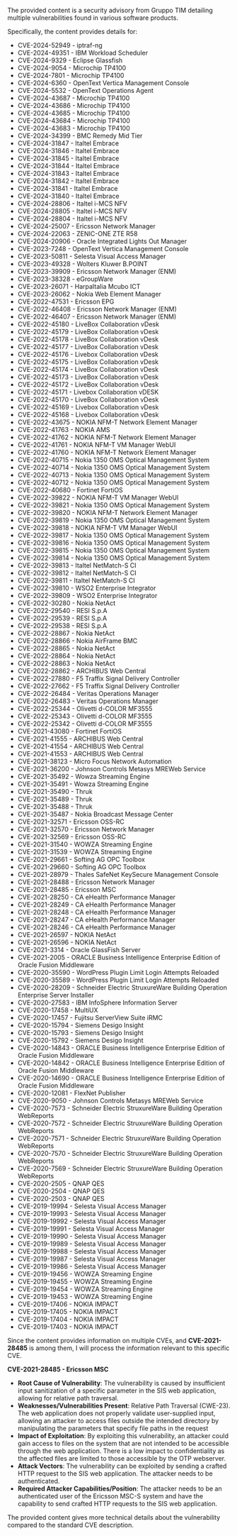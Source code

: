 The provided content is a security advisory from Gruppo TIM detailing multiple vulnerabilities found in various software products.

Specifically, the content provides details for:
* CVE-2024-52949 - iptraf-ng
* CVE-2024-49351 - IBM Workload Scheduler
* CVE-2024-9329 - Eclipse Glassfish
* CVE-2024-9054 - Microchip TP4100
* CVE-2024-7801 - Microchip TP4100
* CVE-2024-6360 - OpenText Vertica Management Console
* CVE-2024-5532 - OpenText Operations Agent
* CVE-2024-43687 - Microchip TP4100
* CVE-2024-43686 - Microchip TP4100
* CVE-2024-43685 - Microchip TP4100
* CVE-2024-43684 - Microchip TP4100
* CVE-2024-43683 - Microchip TP4100
* CVE-2024-34399 - BMC Remedy Mid Tier
* CVE-2024-31847 - Italtel Embrace
* CVE-2024-31846 - Italtel Embrace
* CVE-2024-31845 - Italtel Embrace
* CVE-2024-31844 - Italtel Embrace
* CVE-2024-31843 - Italtel Embrace
* CVE-2024-31842 - Italtel Embrace
* CVE-2024-31841 - Italtel Embrace
* CVE-2024-31840 - Italtel Embrace
* CVE-2024-28806 - Italtel i-MCS NFV
* CVE-2024-28805 - Italtel i-MCS NFV
* CVE-2024-28804 - Italtel i-MCS NFV
* CVE-2024-25007 - Ericsson Network Manager
* CVE-2024-22063 - ZENIC-ONE ZTE R58
* CVE-2024-20906 - Oracle Integrated Lights Out Manager
* CVE-2023-7248 - OpenText Vertica Management Console
* CVE-2023-50811 - Selesta Visual Access Manager
* CVE-2023-49328 - Wolters Kluwer B.POINT
* CVE-2023-39909 - Ericsson Network Manager (ENM)
* CVE-2023-38328 - eGroupWare
* CVE-2023-26071 - HarpaItalia Mcubo ICT
* CVE-2023-26062 - Nokia Web Element Manager
* CVE-2022-47531 - Ericsson EPG
* CVE-2022-46408 - Ericsson Network Manager (ENM)
* CVE-2022-46407 - Ericsson Network Manager (ENM)
* CVE-2022-45180 - LiveBox Collaboration vDesk
* CVE-2022-45179 - LiveBox Collaboration vDesk
* CVE-2022-45178 - LiveBox Collaboration vDesk
* CVE-2022-45177 - LiveBox Collaboration vDesk
* CVE-2022-45176 - Livebox Collaboration vDesk
* CVE-2022-45175 - LiveBox Collaboration vDesk
* CVE-2022-45174 - LiveBox Collaboration vDesk
* CVE-2022-45173 - LiveBox Collaboration vDesk
* CVE-2022-45172 - LiveBox Collaboration vDesk
* CVE-2022-45171 - Livebox Collaboration vDESK
* CVE-2022-45170 - LiveBox Collaboration vDesk
* CVE-2022-45169 - Livebox Collaboration vDesk
* CVE-2022-45168 - Livebox Collaboration vDesk
* CVE-2022-43675 - NOKIA NFM-T Network Element Manager
* CVE-2022-41763 - NOKIA AMS
* CVE-2022-41762 - NOKIA NFM-T Network Element Manager
* CVE-2022-41761 - NOKIA NFM-T VM Manager WebUI
* CVE-2022-41760 - NOKIA NFM-T Network Element Manager
* CVE-2022-40715 - Nokia 1350 OMS Optical Management System
* CVE-2022-40714 - Nokia 1350 OMS Optical Management System
* CVE-2022-40713 - Nokia 1350 OMS Optical Management System
* CVE-2022-40712 - Nokia 1350 OMS Optical Management System
* CVE-2022-40680 - Fortinet FortiOS
* CVE-2022-39822 - NOKIA NFM-T VM Manager WebUI
* CVE-2022-39821 - Nokia 1350 OMS Optical Management System
* CVE-2022-39820 - NOKIA NFM-T Network Element Manager
* CVE-2022-39819 - Nokia 1350 OMS Optical Management System
* CVE-2022-39818 - NOKIA NFM-T VM Manager WebUI
* CVE-2022-39817 - Nokia 1350 OMS Optical Management System
* CVE-2022-39816 - Nokia 1350 OMS Optical Management System
* CVE-2022-39815 - Nokia 1350 OMS Optical Management System
* CVE-2022-39814 - Nokia 1350 OMS Optical Management System
* CVE-2022-39813 - Italtel NetMatch-S CI
* CVE-2022-39812 - Italtel NetMatch-S CI
* CVE-2022-39811 - Italtel NetMatch-S CI
* CVE-2022-39810 - WSO2 Enterprise Integrator
* CVE-2022-39809 - WSO2 Enterprise Integrator
* CVE-2022-30280 - Nokia NetAct
* CVE-2022-29540 - RESI S.p.A
* CVE-2022-29539 - RESI S.p.A
* CVE-2022-29538 - RESI S.p.A
* CVE-2022-28867 - Nokia NetAct
* CVE-2022-28866 - Nokia AirFrame BMC
* CVE-2022-28865 - Nokia NetAct
* CVE-2022-28864 - Nokia NetAct
* CVE-2022-28863 - Nokia NetAct
* CVE-2022-28862 - ARCHIBUS Web Central
* CVE-2022-27880 - F5 Traffix Signal Delivery Controller
* CVE-2022-27662 - F5 Traffix Signal Delivery Controller
* CVE-2022-26484 - Veritas Operations Manager
* CVE-2022-26483 - Veritas Operations Manager
* CVE-2022-25344 - Olivetti d-COLOR MF3555
* CVE-2022-25343 - Olivetti d-COLOR MF3555
* CVE-2022-25342 - Olivetti d-COLOR MF3555
* CVE-2021-43080 - Fortinet FortiOS
* CVE-2021-41555 - ARCHIBUS Web Central
* CVE-2021-41554 - ARCHIBUS Web Central
* CVE-2021-41553 - ARCHIBUS Web Central
* CVE-2021-38123 - Micro Focus Network Automation
* CVE-2021-36200 - Johnson Controls Metasys MREWeb Service
* CVE-2021-35492 - Wowza Streaming Engine
* CVE-2021-35491 - Wowza Streaming Engine
* CVE-2021-35490 - Thruk
* CVE-2021-35489 - Thruk
* CVE-2021-35488 - Thruk
* CVE-2021-35487 - Nokia Broadcast Message Center
* CVE-2021-32571 - Ericsson OSS-RC
* CVE-2021-32570 - Ericsson Network Manager
* CVE-2021-32569 - Ericsson OSS-RC
* CVE-2021-31540 - WOWZA Streaming Engine
* CVE-2021-31539 - WOWZA Streaming Engine
* CVE-2021-29661 - Softing AG OPC Toolbox
* CVE-2021-29660 - Softing AG OPC Toolbox
* CVE-2021-28979 - Thales SafeNet KeySecure Management Console
* CVE-2021-28488 - Ericsson Network Manager
* CVE-2021-28485 - Ericsson MSC
* CVE-2021-28250 - CA eHealth Performance Manager
* CVE-2021-28249 - CA eHealth Performance Manager
* CVE-2021-28248 - CA eHealth Performance Manager
* CVE-2021-28247 - CA eHealth Performance Manager
* CVE-2021-28246 - CA eHealth Performance Manager
* CVE-2021-26597 - NOKIA NetAct
* CVE-2021-26596 - NOKIA NetAct
* CVE-2021-3314 - Oracle GlassFish Server
* CVE-2021-2005 - ORACLE Business Intelligence Enterprise Edition of Oracle Fusion Middleware
* CVE-2020-35590 - WordPress Plugin Limit Login Attempts Reloaded
* CVE-2020-35589 - WordPress Plugin Limit Login Attempts Reloaded
* CVE-2020-28209 - Schneider Electric StruxureWare Building Operation Enterprise Server Installer
* CVE-2020-27583 - IBM InfoSphere Information Server
* CVE-2020-17458 - MultiUX
* CVE-2020-17457 - Fujitsu ServerView Suite iRMC
* CVE-2020-15794 - Siemens Desigo Insight
* CVE-2020-15793 - Siemens Desigo Insight
* CVE-2020-15792 - Siemens Desigo Insight
* CVE-2020-14843 - ORACLE Business Intelligence Enterprise Edition of Oracle Fusion Middleware
* CVE-2020-14842 - ORACLE Business Intelligence Enterprise Edition of Oracle Fusion Middleware
* CVE-2020-14690 - ORACLE Business Intelligence Enterprise Edition of Oracle Fusion Middleware
* CVE-2020-12081 - FlexNet Publisher
* CVE-2020-9050 - Johnson Controls Metasys MREWeb Service
* CVE-2020-7573 - Schneider Electric StruxureWare Building Operation WebReports
* CVE-2020-7572 - Schneider Electric StruxureWare Building Operation WebReports
* CVE-2020-7571 - Schneider Electric StruxureWare Building Operation WebReports
* CVE-2020-7570 - Schneider Electric StruxureWare Building Operation WebReports
* CVE-2020-7569 - Schneider Electric StruxureWare Building Operation WebReports
* CVE-2020-2505 - QNAP QES
* CVE-2020-2504 - QNAP QES
* CVE-2020-2503 - QNAP QES
* CVE-2019-19994 - Selesta Visual Access Manager
* CVE-2019-19993 - Selesta Visual Access Manager
* CVE-2019-19992 - Selesta Visual Access Manager
* CVE-2019-19991 - Selesta Visual Access Manager
* CVE-2019-19990 - Selesta Visual Access Manager
* CVE-2019-19989 - Selesta Visual Access Manager
* CVE-2019-19988 - Selesta Visual Access Manager
* CVE-2019-19987 - Selesta Visual Access Manager
* CVE-2019-19986 - Selesta Visual Access Manager
* CVE-2019-19456 - WOWZA Streaming Engine
* CVE-2019-19455 - WOWZA Streaming Engine
* CVE-2019-19454 - WOWZA Streaming Engine
* CVE-2019-19453 - WOWZA Streaming Engine
* CVE-2019-17406 - NOKIA IMPACT
* CVE-2019-17405 - NOKIA IMPACT
* CVE-2019-17404 - NOKIA IMPACT
* CVE-2019-17403 - NOKIA IMPACT

Since the content provides information on multiple CVEs, and **CVE-2021-28485** is among them, I will process the information relevant to this specific CVE.

**CVE-2021-28485 - Ericsson MSC**

*   **Root Cause of Vulnerability**: The vulnerability is caused by insufficient input sanitization of a specific parameter in the SIS web application, allowing for relative path traversal.
*   **Weaknesses/Vulnerabilities Present**: Relative Path Traversal (CWE-23). The web application does not properly validate user-supplied input, allowing an attacker to access files outside the intended directory by manipulating the parameters that specify file paths in the request
*   **Impact of Exploitation**: By exploiting this vulnerability, an attacker could gain access to files on the system that are not intended to be accessible through the web application. There is a low impact to confidentiality as the affected files are limited to those accessible by the OTP webserver.
*   **Attack Vectors**: The vulnerability can be exploited by sending a crafted HTTP request to the SIS web application. The attacker needs to be authenticated.
*   **Required Attacker Capabilities/Position**: The attacker needs to be an authenticated user of the Ericsson MSC-S system and have the capability to send crafted HTTP requests to the SIS web application.

The provided content gives more technical details about the vulnerability compared to the standard CVE description.